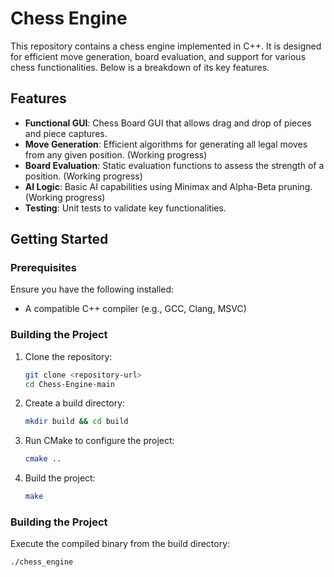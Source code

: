 # Chess Engine

This repository contains a chess engine implemented in C++. It is designed for efficient move generation, board evaluation, and support for various chess functionalities. Below is a breakdown of its key features.

## Features
- **Functional GUI**: Chess Board GUI that allows drag and drop of pieces and piece captures.
- **Move Generation**: Efficient algorithms for generating all legal moves from any given position. (Working progress)
- **Board Evaluation**: Static evaluation functions to assess the strength of a position. (Working progress)
- **AI Logic**: Basic AI capabilities using Minimax and Alpha-Beta pruning. (Working progress)
- **Testing**: Unit tests to validate key functionalities.

## Getting Started

### Prerequisites
Ensure you have the following installed:
- A compatible C++ compiler (e.g., GCC, Clang, MSVC)

### Building the Project
1. Clone the repository:
   ```bash
   git clone <repository-url>
   cd Chess-Engine-main
2. Create a build directory:
   ```bash
   mkdir build && cd build
3. Run CMake to configure the project:
   ```bash
   cmake ..
4. Build the project:
   ```bash
   make

### Building the Project
Execute the compiled binary from the build directory:
```bash
./chess_engine
